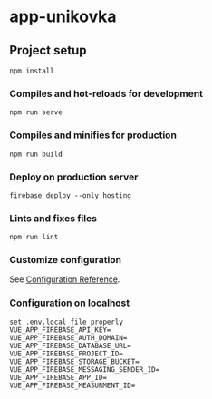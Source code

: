 # app-unikovka

## Project setup
```
npm install
```

### Compiles and hot-reloads for development
```
npm run serve
```

### Compiles and minifies for production
```
npm run build
```

### Deploy on production server
```
firebase deploy --only hosting
```

### Lints and fixes files
```
npm run lint
```

### Customize configuration
See [Configuration Reference](https://cli.vuejs.org/config/).

### Configuration on localhost
```
set .env.local file properly
VUE_APP_FIREBASE_API_KEY=
VUE_APP_FIREBASE_AUTH_DOMAIN=
VUE_APP_FIREBASE_DATABASE_URL=
VUE_APP_FIREBASE_PROJECT_ID=
VUE_APP_FIREBASE_STORAGE_BUCKET=
VUE_APP_FIREBASE_MESSAGING_SENDER_ID=
VUE_APP_FIREBASE_APP_ID=
VUE_APP_FIREBASE_MEASURMENT_ID=
```
